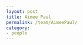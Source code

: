 ```yaml
---
layout: post
title: Aimee Paul 
permalink: /team/AimeePaul/
category:
- people
---
```



<!-- <amp-img width="600" height="300" layout="responsive" src="http://lorempixel.com/600/300/sports"></amp-img> -->

<main id="content" role="main" class="content">


</main>
